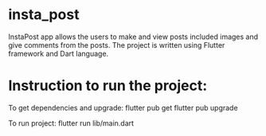 # insta_post

InstaPost app allows the users to make and view posts included images and give comments from the posts.
The project is written using Flutter framework and Dart language.

# Instruction to run the project:
To get dependencies and upgrade: 
flutter pub get
flutter pub upgrade

To run project: 
flutter run lib/main.dart